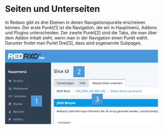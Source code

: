 # Seiten und Unterseiten

In Redaxo gibt es drei Ebenen in denen Navigationspunkte erscheinen können. Der erste Punkt[1] ist die Navigation, die wir in Hauptmenü, Addons und Plugins unterscheiden. Der zweite Punkt[2] sind die Tabs, die man über dem Addon-Inhalt sieht, wenn man in der Navigation einen Punkt wählt. Darunter findet man Punkt Drei[3], dass sind sogenannte Subpages.

![Redaxo Navigations](redaxo_pages.png)